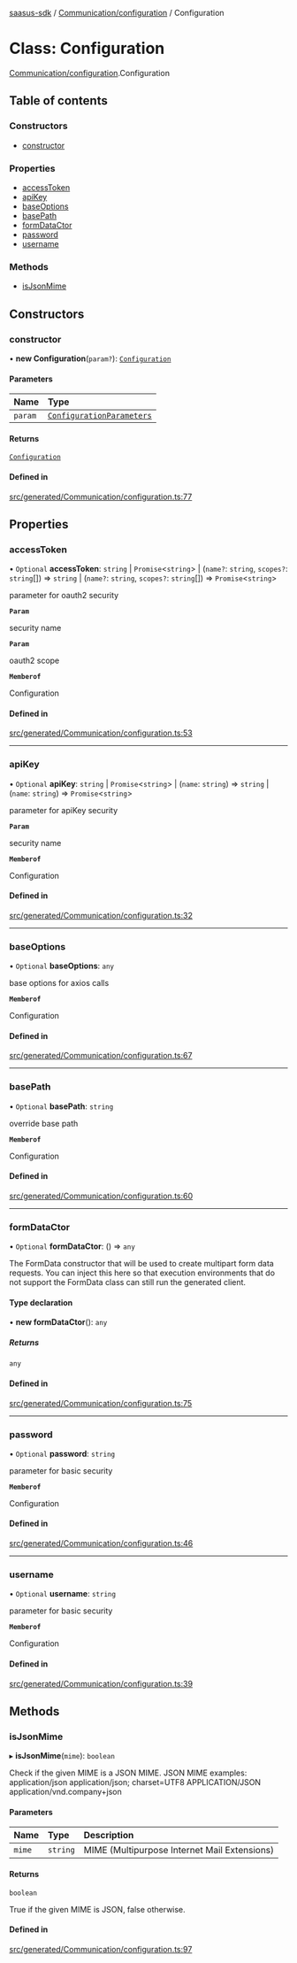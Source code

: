 [saasus-sdk](../README.md) / [Communication/configuration](../modules/Communication_configuration.md) / Configuration

# Class: Configuration

[Communication/configuration](../modules/Communication_configuration.md).Configuration

## Table of contents

### Constructors

- [constructor](Communication_configuration.Configuration.md#constructor)

### Properties

- [accessToken](Communication_configuration.Configuration.md#accesstoken)
- [apiKey](Communication_configuration.Configuration.md#apikey)
- [baseOptions](Communication_configuration.Configuration.md#baseoptions)
- [basePath](Communication_configuration.Configuration.md#basepath)
- [formDataCtor](Communication_configuration.Configuration.md#formdatactor)
- [password](Communication_configuration.Configuration.md#password)
- [username](Communication_configuration.Configuration.md#username)

### Methods

- [isJsonMime](Communication_configuration.Configuration.md#isjsonmime)

## Constructors

### constructor

• **new Configuration**(`param?`): [`Configuration`](Communication_configuration.Configuration.md)

#### Parameters

| Name | Type |
| :------ | :------ |
| `param` | [`ConfigurationParameters`](../interfaces/Communication_configuration.ConfigurationParameters.md) |

#### Returns

[`Configuration`](Communication_configuration.Configuration.md)

#### Defined in

[src/generated/Communication/configuration.ts:77](https://github.com/saasus-platform/saasus-sdk-javascript/blob/997c544/src/generated/Communication/configuration.ts#L77)

## Properties

### accessToken

• `Optional` **accessToken**: `string` \| `Promise`\<`string`\> \| (`name?`: `string`, `scopes?`: `string`[]) => `string` \| (`name?`: `string`, `scopes?`: `string`[]) => `Promise`\<`string`\>

parameter for oauth2 security

**`Param`**

security name

**`Param`**

oauth2 scope

**`Memberof`**

Configuration

#### Defined in

[src/generated/Communication/configuration.ts:53](https://github.com/saasus-platform/saasus-sdk-javascript/blob/997c544/src/generated/Communication/configuration.ts#L53)

___

### apiKey

• `Optional` **apiKey**: `string` \| `Promise`\<`string`\> \| (`name`: `string`) => `string` \| (`name`: `string`) => `Promise`\<`string`\>

parameter for apiKey security

**`Param`**

security name

**`Memberof`**

Configuration

#### Defined in

[src/generated/Communication/configuration.ts:32](https://github.com/saasus-platform/saasus-sdk-javascript/blob/997c544/src/generated/Communication/configuration.ts#L32)

___

### baseOptions

• `Optional` **baseOptions**: `any`

base options for axios calls

**`Memberof`**

Configuration

#### Defined in

[src/generated/Communication/configuration.ts:67](https://github.com/saasus-platform/saasus-sdk-javascript/blob/997c544/src/generated/Communication/configuration.ts#L67)

___

### basePath

• `Optional` **basePath**: `string`

override base path

**`Memberof`**

Configuration

#### Defined in

[src/generated/Communication/configuration.ts:60](https://github.com/saasus-platform/saasus-sdk-javascript/blob/997c544/src/generated/Communication/configuration.ts#L60)

___

### formDataCtor

• `Optional` **formDataCtor**: () => `any`

The FormData constructor that will be used to create multipart form data
requests. You can inject this here so that execution environments that
do not support the FormData class can still run the generated client.

#### Type declaration

• **new formDataCtor**(): `any`

##### Returns

`any`

#### Defined in

[src/generated/Communication/configuration.ts:75](https://github.com/saasus-platform/saasus-sdk-javascript/blob/997c544/src/generated/Communication/configuration.ts#L75)

___

### password

• `Optional` **password**: `string`

parameter for basic security

**`Memberof`**

Configuration

#### Defined in

[src/generated/Communication/configuration.ts:46](https://github.com/saasus-platform/saasus-sdk-javascript/blob/997c544/src/generated/Communication/configuration.ts#L46)

___

### username

• `Optional` **username**: `string`

parameter for basic security

**`Memberof`**

Configuration

#### Defined in

[src/generated/Communication/configuration.ts:39](https://github.com/saasus-platform/saasus-sdk-javascript/blob/997c544/src/generated/Communication/configuration.ts#L39)

## Methods

### isJsonMime

▸ **isJsonMime**(`mime`): `boolean`

Check if the given MIME is a JSON MIME.
JSON MIME examples:
  application/json
  application/json; charset=UTF8
  APPLICATION/JSON
  application/vnd.company+json

#### Parameters

| Name | Type | Description |
| :------ | :------ | :------ |
| `mime` | `string` | MIME (Multipurpose Internet Mail Extensions) |

#### Returns

`boolean`

True if the given MIME is JSON, false otherwise.

#### Defined in

[src/generated/Communication/configuration.ts:97](https://github.com/saasus-platform/saasus-sdk-javascript/blob/997c544/src/generated/Communication/configuration.ts#L97)
